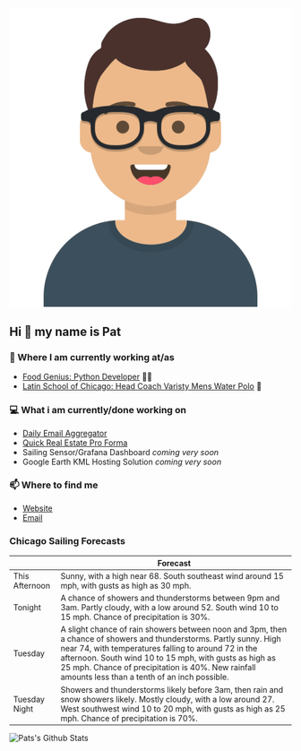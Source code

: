 [![Social banner for p-j-falconer](https://raw.githubusercontent.com/P-J-FALCONER/P-J-FALCONER/master/assets/avataaars.svg)](https://patfalconer.com/)
## Hi :wave: my name is Pat

### 💼 Where I am currently working at/as
- [Food Genius: Python Developer](https://getfoodgenius.com/) 🍔🐍
- [Latin School of Chicago: Head Coach Varisty Mens Water Polo](https://www.latinschool.org/) 🤽


### 💻 What i am currently/done working on
 - [Daily Email Aggregator](https://github.com/P-J-FALCONER/dott_daily_mail)
 - [Quick Real Estate Pro Forma](https://github.com/P-J-FALCONER/henry)
 - Sailing Sensor/Grafana Dashboard *coming very soon*
 - Google Earth KML Hosting Solution *coming very soon*

### 📫 Where to find me
 - [Website](https://patfalconer.com/)
 - [Email](mailto:patrick.j.falconer@gmail.com)


### Chicago Sailing Forecasts
|   | Forecast  |
|---|---|
| This Afternoon | Sunny, with a high near 68. South southeast wind around 15 mph, with gusts as high as 30 mph. |
| Tonight | A chance of showers and thunderstorms between 9pm and 3am. Partly cloudy, with a low around 52. South wind 10 to 15 mph. Chance of precipitation is 30%. |
| Tuesday | A slight chance of rain showers between noon and 3pm, then a chance of showers and thunderstorms. Partly sunny. High near 74, with temperatures falling to around 72 in the afternoon. South wind 10 to 15 mph, with gusts as high as 25 mph. Chance of precipitation is 40%. New rainfall amounts less than a tenth of an inch possible. |
| Tuesday Night | Showers and thunderstorms likely before 3am, then rain and snow showers likely. Mostly cloudy, with a low around 27. West southwest wind 10 to 20 mph, with gusts as high as 25 mph. Chance of precipitation is 70%. |

![Pats's Github Stats](https://github-readme-stats.vercel.app/api?username=p-j-falconer&show_icons=true&theme=radical)
